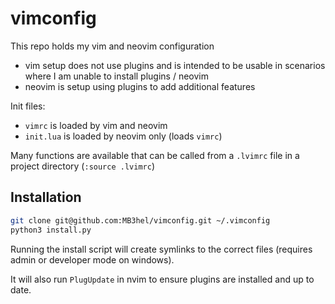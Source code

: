 # vimconfig

This repo holds my vim and neovim configuration

- vim setup does not use plugins and is intended to be usable in scenarios where I am unable to install plugins / neovim
- neovim is setup using plugins to add additional features

Init files:

- `vimrc` is loaded by vim and neovim
- `init.lua` is loaded by neovim only (loads `vimrc`)

Many functions are available that can be called from a `.lvimrc` file in a 
project directory (`:source .lvimrc`)

## Installation

```sh
git clone git@github.com:MB3hel/vimconfig.git ~/.vimconfig
python3 install.py
```

Running the install script will create symlinks to the correct files (requires admin or developer mode on windows).

It will also run `PlugUpdate` in nvim to ensure plugins are installed and up to date.